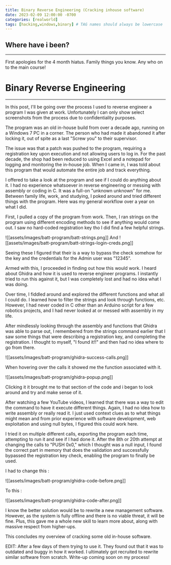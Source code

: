 ```yaml
---
title: Binary Reverse Engineering (Cracking inhouse software)
date: 2023-02-09 12:00:00 -0700
categories: [realworld]
tags: [hacking,windows,binary] # TAG names should always be lowercase
---
```


## Where have i been?
---
First apologies for the 4 month hiatus. Family things you know. Any who on to the main course!

# Binary Reverse Engineering
---


In this post, I'll be going over the process I used to reverse engineer a program I was given at work. Unfortunately I can only show select screenshots from the process due to confidentiality purposes.

The program was an old in-house build from over a decade ago, running on a Windows 7 PC in a corner. The person who had made it abandoned it after locking it, out of spite as a last "Screw you" to their supervisor.

The issue was that a patch was pushed to the program, requiring a registration key upon execution and not allowing users to log in. For the past decade, the shop had been reduced to using Excel and a notepad for logging and monitoring the in-house job. When I came in, I was told about this program that would automate the entire job and track everything.

I offered to take a look at the program and see if I could do anything about it. I had no experience whatsoever in reverse engineering or messing with assembly or coding in C. It was a full-on "unknown unknown" for me. Between family life, work, and studying, I poked around and tried different things with the program. Here was my general workflow over a year on what I did.

First, I pulled a copy of the program from work. Then, I ran strings on the program using different encoding methods to see if anything would come out. I saw no hard-coded registration key tho I did find a few helpful strings.

![[assets/images/batt-program/batt-strings.png]]
And
![[assets/images/batt-program/batt-strings-login-creds.png]]

Seeing these I figured that their is a way to bypass the check somehow for the key and the credentials for the Admin user was "12345".

Armed with this, I proceeded in finding out how this would work. I heard about Ghidra and how it is used to reverse engineer programs. I instantly tried to run this against it, but I was completely lost and had no idea what I was doing.

Over time, I fiddled around and explored the different functions and what all I could do. I learned how to filter the strings and look through functions, etc. However, I had never coded in C other than an Arduino script for a few robotics projects, and I had never looked at or messed with assembly in my life.

After mindlessly looking through the assembly and functions that Ghidra was able to parse out, I remembered from the strings command earlier that I saw some things that were describing a registration key, and completing the registration. I thought to myself, "I found it!!" and then had no idea where to go from there.

![[assets/images/batt-program/ghidra-success-calls.png]]

When hovering over the calls it showed me the function associated with it.

![[assets/images/batt-program/ghidra-popup.png]]

Clicking it it brought me to that section of the code and i began to look around and try and make sense of it.

After watching a few YouTube videos, I learned that there was a way to edit the command to have it execute different things. Again, I had no idea how to write assembly or really read it. I just used context clues as to what things might mean and from prior experience with software development, web exploitation and using null bytes, I figured this could work here.

I tried it on multiple different calls, exporting the program each time, attempting to run it and see if I had done it. After the 8th or 20th attempt at changing the calls to "PUSH 0x0," which I thought was a null input, I found the correct part in memory that does the validation and successfully bypassed the registration key check, enabling the program to finally be used.

I had to change this :

![[assets/images/batt-program/ghidra-code-before.png]]

To this :

![[assets/images/batt-program/ghidra-code-after.png]]

I know the better solution would be to rewrite a new management software. However, as the system is fully offline and there is no viable threat, it will be fine. Plus, this gave me a whole new skill to learn more about, along with massive respect from higher-ups.

This concludes my overview of cracking some old in-house software.

EDIT: After a few days of them trying to use it. They found out that it was to outdated and buggy in how it worked. I ultimately got recruited to rewrite similar software from scratch. Write-up coming soon on my process!



